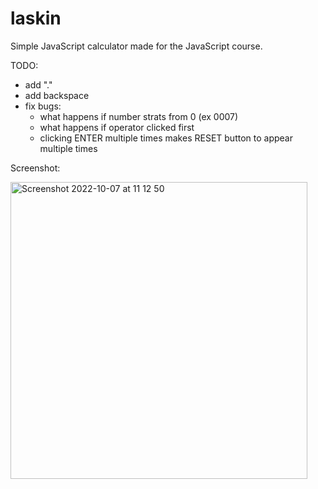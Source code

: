 # laskin
Simple JavaScript calculator made for the JavaScript course.

TODO:
- add "."
- add backspace
- fix bugs: 
    - what happens if number strats from 0 (ex 0007)
    - what happens if operator clicked first
    - clicking ENTER multiple times makes RESET button to appear multiple times
    

Screenshot:

<img width="475" alt="Screenshot 2022-10-07 at 11 12 50" src="https://user-images.githubusercontent.com/42982515/194506481-f7af367d-8b05-4cd3-b16d-5fdfb8c4fcf2.png">
